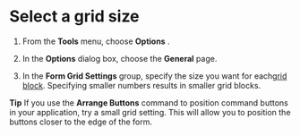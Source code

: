 
# Select a grid size




1. From the  **Tools** menu, choose **Options** .
    
2. In the  **Options** dialog box, choose the **General** page.
    
3. In the  **Form Grid Settings** group, specify the size you want for each[grid block](7ce2c60f-29fb-96e2-2516-73c99a6e7cff.md). Specifying smaller numbers results in smaller grid blocks.
    




 **Tip**  If you use the  **Arrange Buttons** command to position command buttons in your application, try a small grid setting. This will allow you to position the buttons closer to the edge of the form.

